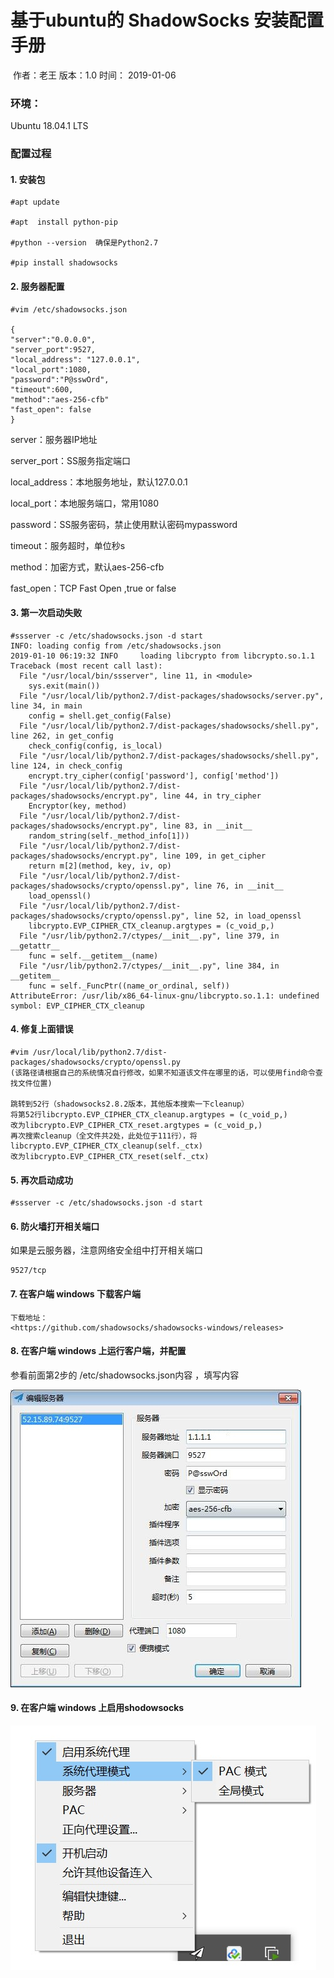 # 基于ubuntu的 ShadowSocks 安装配置手册

​						作者：老王   版本：1.0  时间： 2019-01-06 

### 环境：

Ubuntu 18.04.1 LTS

 

### 配置过程

 

#### 1. 安装包


```
#apt update

#apt  install python-pip

#python --version  确保是Python2.7

#pip install shadowsocks
```

  

#### 2. 服务器配置

```
#vim /etc/shadowsocks.json  

{
"server":"0.0.0.0",
"server_port":9527,
"local_address": "127.0.0.1",
"local_port":1080,  
"password":"P@sswOrd",  
"timeout":600,  
"method":"aes-256-cfb"
"fast_open": false  
}
```

 

server：服务器IP地址

server_port：SS服务指定端口

local_address：本地服务地址，默认127.0.0.1

local_port：本地服务端口，常用1080

password：SS服务密码，禁止使用默认密码mypassword

timeout：服务超时，单位秒s

method：加密方式，默认aes-256-cfb

fast_open：TCP Fast Open ,true or false

  

#### 3. 第一次启动失败

```
#ssserver -c /etc/shadowsocks.json -d start
INFO: loading config from /etc/shadowsocks.json
2019-01-10 06:19:32 INFO     loading libcrypto from libcrypto.so.1.1
Traceback (most recent call last):
  File "/usr/local/bin/ssserver", line 11, in <module>
    sys.exit(main())
  File "/usr/local/lib/python2.7/dist-packages/shadowsocks/server.py", line 34, in main
    config = shell.get_config(False)
  File "/usr/local/lib/python2.7/dist-packages/shadowsocks/shell.py", line 262, in get_config
    check_config(config, is_local)
  File "/usr/local/lib/python2.7/dist-packages/shadowsocks/shell.py", line 124, in check_config
    encrypt.try_cipher(config['password'], config['method'])
  File "/usr/local/lib/python2.7/dist-packages/shadowsocks/encrypt.py", line 44, in try_cipher
    Encryptor(key, method)
  File "/usr/local/lib/python2.7/dist-packages/shadowsocks/encrypt.py", line 83, in __init__
    random_string(self._method_info[1]))
  File "/usr/local/lib/python2.7/dist-packages/shadowsocks/encrypt.py", line 109, in get_cipher
    return m[2](method, key, iv, op)
  File "/usr/local/lib/python2.7/dist-packages/shadowsocks/crypto/openssl.py", line 76, in __init__
    load_openssl()
  File "/usr/local/lib/python2.7/dist-packages/shadowsocks/crypto/openssl.py", line 52, in load_openssl
    libcrypto.EVP_CIPHER_CTX_cleanup.argtypes = (c_void_p,)
  File "/usr/lib/python2.7/ctypes/__init__.py", line 379, in __getattr__
    func = self.__getitem__(name)
  File "/usr/lib/python2.7/ctypes/__init__.py", line 384, in __getitem__
    func = self._FuncPtr((name_or_ordinal, self))
AttributeError: /usr/lib/x86_64-linux-gnu/libcrypto.so.1.1: undefined symbol: EVP_CIPHER_CTX_cleanup
```



 #### 4. 修复上面错误

```
#vim /usr/local/lib/python2.7/dist-packages/shadowsocks/crypto/openssl.py 
(该路径请根据自己的系统情况自行修改，如果不知道该文件在哪里的话，可以使用find命令查找文件位置)

跳转到52行（shadowsocks2.8.2版本，其他版本搜索一下cleanup）
将第52行libcrypto.EVP_CIPHER_CTX_cleanup.argtypes = (c_void_p,) 
改为libcrypto.EVP_CIPHER_CTX_reset.argtypes = (c_void_p,)
再次搜索cleanup（全文件共2处，此处位于111行），将libcrypto.EVP_CIPHER_CTX_cleanup(self._ctx) 
改为libcrypto.EVP_CIPHER_CTX_reset(self._ctx)
```

 

####  5. 再次启动成功

```
#ssserver -c /etc/shadowsocks.json -d start
```

 

#### 6. 防火墙打开相关端口

如果是云服务器，注意网络安全组中打开相关端口

```
9527/tcp
```



####  7. 在客户端 windows 下载客户端

```
下载地址：
<https://github.com/shadowsocks/shadowsocks-windows/releases>
```



#### 8. 在客户端 windows 上运行客户端，并配置

参看前面第2步的 /etc/shadowsocks.json内容 ，填写内容

![ss](images/ss1.jpg)

 

#### 9. 在客户端 windows 上启用shodowsocks

![ss](images/ss2.jpg)